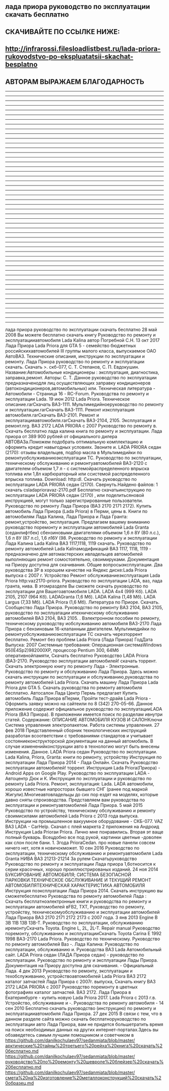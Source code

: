 лада приора руководство по эксплуатации скачать бесплатно
--------------------------------------------------
СКАЧИВАЙТЕ ПО ССЫЛКЕ НИЖЕ:
--------------------------------------------------
http://infrarossi.filesloadlistbest.ru/lada-priora-rukovodstvo-po-ekspluatatsii-skachat-besplatno
--------------------------------------------------
АВТОРАМ ВЫРАЖАЕМ БЛАГОДАРНОСТЬ
--------------------------------------------------
--------------------------------------------------
--------------------------------------------------
--------------------------------------------------
--------------------------------------------------
--------------------------------------------------
--------------------------------------------------
--------------------------------------------------
--------------------------------------------------
--------------------------------------------------
--------------------------------------------------
--------------------------------------------------
--------------------------------------------------
--------------------------------------------------
--------------------------------------------------
--------------------------------------------------
--------------------------------------------------
--------------------------------------------------
--------------------------------------------------
--------------------------------------------------
--------------------------------------------------
--------------------------------------------------
--------------------------------------------------
--------------------------------------------------
--------------------------------------------------
--------------------------------------------------
--------------------------------------------------
--------------------------------------------------
--------------------------------------------------
--------------------------------------------------
--------------------------------------------------
--------------------------------------------------
--------------------------------------------------
--------------------------------------------------
--------------------------------------------------
--------------------------------------------------
--------------------------------------------------
--------------------------------------------------
--------------------------------------------------
--------------------------------------------------
--------------------------------------------------
--------------------------------------------------
--------------------------------------------------
--------------------------------------------------
--------------------------------------------------
--------------------------------------------------
--------------------------------------------------
--------------------------------------------------
--------------------------------------------------
--------------------------------------------------
--------------------------------------------------
лада приора руководство по эксплуатации скачать бесплатно 28 май 2008  Вы можете бесплатно скачать книгу Руководство по ремонту и эксплуатацииавтомобиля Lada Kalina автор Погребной С.Н. 13 окт 2017  Лада Приора Lada Priora для GTA 5 - семейство бюджетных российскихавтомобилей III группы малого класса, выпускаемое ОАО АвтоВАЗ. Технические описания, инструкции по эксплуатации и ремонту. Лада Приора руководство по ремонту и эксплуатации скачать. Скачать >. скб-077, С. Т. Степанов, С. П. Евдокушин. Название:Автомобильные кондиционеры : эксплуатация, диагностика, заправка,ремонт. Авторы: С. Т.  Данное руководство по эксплуатации предназначенодля лиц осуществляющих заправку кондиционеров (автокондиционеров,автомобильных) или. Техническая литература - Автомобили - Страница 16 - RC-Forum. Руководства по ремонту и эксплуатации Lada. 19 июн 2012  Lada Priora. Техническое описание.rarСкачать ВАЗ-1111. Мультимедийноеруководство по ремонту и эксплуатации.rarСкачать ВАЗ-1111. Ремонт иэксплуатация автомобиля.rarСкачать ВАЗ-2101. Ремонт и эксплуатацияавтомобиля.rarСкачать ВАЗ-2104, 2105. Эксплуатация и ремонт.nrg. ВАЗ 2172 LADA PRIORA с 2007 Руководство по ремонту в. Скачать бесплатно лада калина книга по ремонту и эксплуатации. Лада приора от 389 900 рублей от официального дилера АВТОВАЗа.Поможем подобрать оптимальную комплектацию и оформить кредит навыгодных условиях. Звоните и. LADA PRIORA седан (2170): отзывы владельцев, подбор масла в
Мультимедийки по ремонтуобслуживаниюэксплуатации ТС. Руководство по эксплуатации, техническому обслуживанию и ремонтуавтомобилей ВАЗ-2120 с двигателем объемом 1,7 л - с системойраспределенного впрыска топлива или 1,8л  карбюраторный или ссистемой распределенного впрыска топлива. Download: http:dl. Скачать руководство по эксплуатации LADA PRIORA седан (2170). Свернуть.Найдено файлов: 1 скачать csladaprioravaz-2170.pdf Бесплатно скачатьинструкцию по эксплуатации LADA PRIORA седан (2170) , или поделитьсяновой инструкцией, могут только зарегистрированные пользователи. Руководство по ремонту Лада Приора (ВАЗ 2170 2171 2172). Купить автомобиль Лада Приора (Lada Priora) в Перми, цены в. Книги по автомобилям Лада Калина, Лада Приора и Лада Гранта: ремонт,устройство, эксплуатация.  Предлагаем вашему вниманию руководство поремонту и эксплуатации автомобилей Lаda Granta (седанлифтбек) сбензиновыми двигателями объемом 1,6 л 8У (80 л.с.), 1,6 л 8У (87 л.с), 1,6 л16У (98. Руководство по ремонту и эксплуатации Лада Калина Lada Kalina ВАЗ 1117,1118, 1119 скачать. Руководство по ремонту автомобилей Lada Kalinaмодификаций ВАЗ 1117, 1118, 1119 - предназначено для автомастерских ивладельцев автомобилей выполняющих ремонт сомостоятельно, своимируками. Документация на Приору доступна для скачивания. Общие вопросыэксплуатации.  Два руководства ЗР в хорошем качестве на Яндекс диске:Lada Priora выпуска c 2007 г. Устройство  Ремонт обслуживаниеэксплуатация Lada Priora http:vaz2170-priora. Руководство по эксплуатации LADA, ваз, лада гранта, нива.  В этомразделе Вы сможете скачать руководство по эксплуатации для Вашегоавтомобиля LADA. LADA 4x4 (999 Кб). LADA 2105, 2107 (964 Кб). LADAGranta (1,6 Мб). LADA Kalina (1,48 Мб). LADA Largus (7,33 Мб). LADA Priora (1,6 Мб). Литература по Приоре. Скачать.  Сообщество Лада Приора. Руководство по ремонту ВАЗ 2104, ВАЗ 2105, руководство по эксплуатации итехническому обслуживанию автомобилей ВАЗ 2104, ВАЗ 2105. . Вэлектронном пособии по ремонту, техническому руководству иобслуживанию автомобиля ВАЗ-2170 Лада Приора с бензиновым 16-клапанным двигателем. Мультимедийки по ремонтуобслуживаниюэксплуатации ТС скачать черезторрент бесплатно.  Ремонт без проблем Lada Priora (Лада Приора) ГодДата Выпуска: 2007 Системные требования: Операционная системаWindows 95(IE4Sp2)982000XP, процессор Pentium 300, 64Мб оперативнойпамяти,
Скачать бесплатно Руководство LADA Priora (ВАЗ-2170. Руководство эксплуатации автомобилей! скачать торрент. Скачать электронную книгу по ремонту Лада - Электронные. Руководство по ремонту и обслуживанию Лада Приора. Здесь можно скачать инструкции по эксплуатации и обслуживанию,руководства по ремонту автомобилей Lada Priora. Скачать машину Лада Приора Lada Priora для GTA 5. Скачать руководства по ремонту автомобиля бесплатно. Автосалон Лада Центр Пермь предлагает Купить автомобиль Лада Приора вПерми, Пройти тест-драйв Lada Priora - Оформить заявку можно на сайтеили по 8 (342) 270-05-66. Данное приложение содержит официальное руководство по эксплуатацииLADA Priora (ВАЗ Приора). В приложении имеется поиск по разделам ивнутри статей. Содержание: ОПИСАНИЕ АВТОМОБИЛЯ КУЗОВ И САЛОНКлючи Система управления электропакетом. Работа системы управления. 27 фев 2018  Представленный сборник технологических инструкций разработан всоответствии с требованиями стандартов и учитывает состояниеконструкторской документации на данный автомобиль. В случае измененийконструкции авто в технологию могут быть внесены изменения. Данное. LADA Priora седан  Руководство по эксплуатации. Lada Kalina, Priora, Granta: книги по ремонту, устройству
Инструкция по эксплуатации Лада Приора 2014 - Лада Онлайн. Скачать Руководство эксплуатации автомобилей! торрент. Инструкция Lada Priora(Приора) - Android Apps on Google Play. Руководство по эксплуатации LADA - Автоцентр Дюк и К. Инструкция по эксплуатации и руководство по ремонту Lada Priora. Ремонт, эксплуатация: Lada. LADA  автомобили, хорошо известные напросторах бывшего СНГ (ранее под маркой Жигули).Многиеавтовладельцы до сих пор ездят на моделях, которые давно сняты спроизводства. Представляем вам руководства по эксплуатации и ремонтуавтомобилей Лада Приора. 5 май 2015  Руководство по устройству, техническому обслуживанию и ремонту своимисилами автомобилей Lada Priora с 2013 года выпуска. Инструкции на промышленное вакуумное оборудование - СКБ-077. VAZ ВАЗ LADA - CarHelp. Скачал с плей маркета 2 приложения на Андроид  Инструкция Lada Prioraи Priora. Лично мне понравились. Вторая  эт ваще полный букварь. Всецдобно все под рукой, картинки цветные -доволен как слон после бани. 1. 3года  PrioraCedan. про новые панели совсем ничего нет, хотя я новичокможет. 10 сен 2016  Руководство по эксплуатации, техническому обслуживанию и ремонтуавтомобиля Lada Granta  НИВА ВАЗ 21213-21214 За рулем  Скачатьруководство  Руководство по ремонту и эксплуатации Лада приора 1,6относится к серии красочных, хорошо проиллюстрированых изданий. 24 ноя 2014  БУКСИРОВАНИЕ АВТОМОБИЛЯ; СИСТЕМА БЕЗОПАСНОЙ ПАРКОВКИ.ТЕХНИЧЕСКОЕ ОБСЛУЖИВАНИЕ И ТЕКУЩИЙ РЕМОНТ АВТОМОБИЛЯТЕХНИЧЕСКАЯ ХАРАКТЕРИСТИКА АВТОМОБИЛЯ Инструкция поэксплуатации Лада Приора 2014. Скачать инструкцию вы сможетебесплатно
Руководства по ремонту автомобилей Лада : Скачать бесплатноэлектронные книги и руководства по ремонту и эксплуатации автомобилей вFB2, TXT,  Руководство по ремонту, устройству, техническомуобслуживанию и эксплуатации автомобилей Лада Приора  ВАЗ 2170  2171 2172  2173 с 2007 года. 3 янв 2013  Engine B 3B 11B 13B 13B-T. Руководство по эксплуатации, обслуживанию иремонтуСкачать Toyota. Engine L, 2L, 2L-T. Repair manual  Руководство поремонту, обслуживанию и эксплуатацииСкачать Toyota Carina E 1992  1998 ВАЗ-2170 Lada Priora. Руководство по техническому. Руководство по ремонту автомобилей Ваз -. Лада Калина: Руководство по эксплуатации, обслуживанию и. Руководства ВАЗ  Lada  Автомобильный сайт. LADA Priora седан (ЛАДА Приора седан) - руководство по эксплуатации. Руководство по ремонту и эксплуатации Лады Приора. Документация на Приору доступна для скачивания. - Официальный Лада. 4 дек 2013  Руководство по ремонту, эксплуатации и техобслуживанию, устройствоавтомобилей Lada Priora ВАЗ 2172  каталог запчастей Лада Приора с 2007г. выпуска,  Скачать книгу ВАЗ 2172 LADA PRIORA с 2007 Руководство поремонту в цветных фотографиях  каталог запчастей. ВАЗ 2172. Лада Приора в Екатеринбурге - купить новую Lada Priora 2017. Lada Priora с 2013 г.в. Устройство, обслуживание и  -. Руководства по ремонту автомобиля -
14 сен 2010  Бесплатно скачать руководство (инструкцию) по ремонту и эксплуатацииавтомобиля Лада Приора. 27 дек 2015  В связи с тем, что в данном разделе сайта можно скачать бесплатноруководство по эксплуатации авто Лада Приора, вам не придется большетратить время на поиск необходимых данных на других интернет-порталах.Здесь вы обзаведетесь самым лучшим помощником и советчиком в
https://github.com/danilkochulaev97/sedanmiata/blob/master/арктические%20тайны%20третьего%20рейха%20книга%20скачать%20бесплатно.md
https://github.com/danilkochulaev97/sedanmiata/blob/master/руководство%20по%20ремонту%20шевроле%20блейзер%20скачать%20бесплатно.md
https://github.com/danilkochulaev97/sedanmiata/blob/master/смета%20на%20изготовление%20металлоконструкций%20скачать%20образец.md